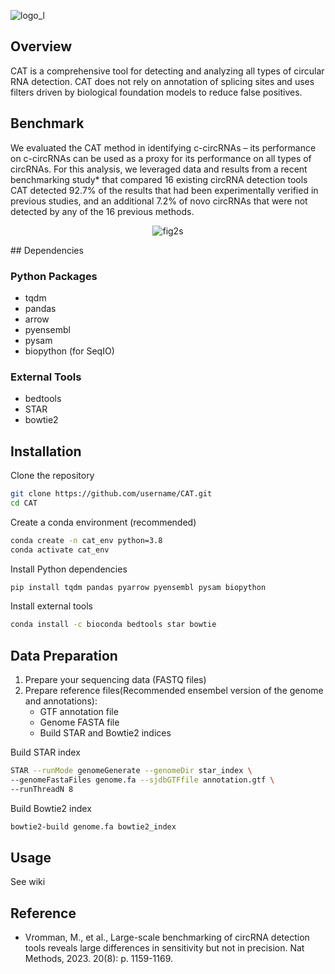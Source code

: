 ![logo_l](https://github.com/user-attachments/assets/71ca4f1d-d4d8-4713-aa25-a30215245d6d)

## Overview
CAT is a comprehensive tool for detecting and analyzing all types of circular RNA detection. CAT does not rely on annotation of splicing sites and uses filters driven by biological foundation models to reduce false positives.

## Benchmark
We evaluated the CAT method in identifying c-circRNAs – its performance on c-circRNAs can be used as a proxy for its performance on all types of circRNAs. For this analysis, we leveraged data and results from a recent benchmarking study* that compared 16 existing circRNA detection tools
CAT detected 92.7% of the results that had been experimentally verified in previous studies, and an additional 7.2% of novo circRNAs that were not detected by any of the 16 previous methods.

<div align="center">
   
![fig2s](https://github.com/user-attachments/assets/2aa6c0f6-74a6-4a67-8f0d-c16ca874b24e)
   
</div>
## Dependencies

### Python Packages
- tqdm
- pandas
- arrow
- pyensembl
- pysam
- biopython (for SeqIO)

### External Tools
- bedtools
- STAR
- bowtie2

## Installation

Clone the repository
```bash
git clone https://github.com/username/CAT.git
cd CAT
```
Create a conda environment (recommended)
```bash
conda create -n cat_env python=3.8
conda activate cat_env
```
Install Python dependencies
```bash
pip install tqdm pandas pyarrow pyensembl pysam biopython
```
Install external tools
```bash
conda install -c bioconda bedtools star bowtie
```

## Data Preparation

1. Prepare your sequencing data (FASTQ files)
2. Prepare reference files(Recommended ensembel version of the genome and annotations):
   - GTF annotation file
   - Genome FASTA file
   - Build STAR and Bowtie2 indices

Build STAR index
```bash
STAR --runMode genomeGenerate --genomeDir star_index \
--genomeFastaFiles genome.fa --sjdbGTFfile annotation.gtf \
--runThreadN 8
```
Build Bowtie2 index
```bash
bowtie2-build genome.fa bowtie2_index
```

## Usage

See wiki

## Reference
* Vromman, M., et al., Large-scale benchmarking of circRNA detection tools reveals large differences in sensitivity but not in precision. Nat Methods, 2023. 20(8): p. 1159-1169.
